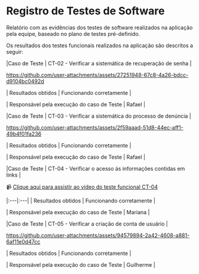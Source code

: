 # Registro de Testes de Software

Relatório com as evidências dos testes de software realizados na aplicação pela equipe, baseado no plano de testes pré-definido.

Os resultados dos testes funcionais realizados na aplicação são descritos a seguir:


|Caso de Teste    | CT-02 - Verificar a sistemática de recuperação de senha |

https://github.com/user-attachments/assets/27251948-67c8-4a26-bdcc-d9104bc0492d

| Resultados obtidos | Funcionando corretamente |

| Responsável pela execução do caso de Teste | Rafael |


|Caso de Teste    | CT-03 - Verificar a sistemática do processo de denúncia |

https://github.com/user-attachments/assets/2f59aaad-51d8-44ec-aff1-49b4f01fa236

| Resultados obtidos | Funcionando corretamente |

| Responsável pela execução do caso de Teste | Rafael |


|Caso de Teste    | CT-04 - Verificar o acesso ás informações contidas em links |

📹 [Clique aqui para assistir ao vídeo do teste funcional CT-04](testes/teste_informativos_04.mp4)

|:---|:---|
| Resultados obtidos | Funcionando corretamente |

| Responsável pela execução do caso de Teste | Mariana |



|Caso de Teste    | CT-05 - Verificar a criação de conta de usuário |

https://github.com/user-attachments/assets/94579894-2a42-4608-a881-6af11e0d47cc

| Resultados obtidos | Funcionando corretamente |

| Responsável pela execução do caso de Teste | Guilherme |



